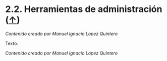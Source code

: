 # 2.2. Herramientas de administración ([↑](README.md))

_Contenido creado por Manuel Ignacio López Quintero_

Texto.

_Contenido creado por Manuel Ignacio López Quintero_
